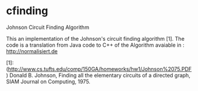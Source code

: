 # cfinding
Johnson Circuit Finding Algorithm

This an implementation of the Johnson's circuit finding algorithm [1]. The code is a translation from Java code to C++ of the Algorithm avaiable in :  http://normalisiert.de

[1]:(http://www.cs.tufts.edu/comp/150GA/homeworks/hw1/Johnson%2075.PDF) Donald B. Johnson, Finding all the elementary circuits of a directed graph, SIAM Journal on Computing, 1975.
